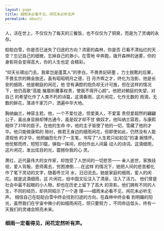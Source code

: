 ```yaml
---
layout: page
title: 细雨未必看不见，闲花未必听无声
permalink: about/
---
```


<div class="message">
  人，活在世上，不仅仅为了每天的三餐饭，也不仅仅为了铜臭，而是为了灵魂的永存。
</div>

皑皑白雪，你是否已迷失了归途的方向？浓密的森林，你是否
已看不清灿烂的天空？忘记自己的细微，忘掉自己的渺小，在雪地
中奔跑，拨开森林的迷雾，你的身影将会变得高大，你的人生也定
会精彩。

“仰天长啸出门去，我辈岂是蓬蒿人”的李白，不畏贵妃研墨
，力士脱靴的后果，不畏玄宗的赐金放还。虽有昭昭明月之德，日
月齐辉之才，终化为泡影，他是长安的细雨，他是朝庭的闲花，他
空有满腔的抱负却无计可施，但在这样的情况下，他仍高歌“高能
摧眉折腰事权贵，使我不得开心颜”。他把对朝庭的失望，对自己
的希望化作了人类不朽的诗篇，这滴春雨，这片闲花，化作无数的
雨滴，无数的鲜花，落进千家万户，洒遍中华大地。

胸纳幽兰，神容主若。他，一个不爱仕途，但爱美人，不爱富
贵但爱超然的翩翩公子，虽出身显赫却博古通今，虽是奴才却不甘
做奴才。他叫纳兰容若，与康熙相伴了31年的臣子。在他的生命
中，他的主子驱使了他的一切，雪藏了他的才华。他只能做康熙的
陪衬，做君王身边的细雨闲花，但即使如此，仍然没有人能漠视他
的才华，他把幽怨化作了一支笔，书写了“人生若只如初见”的凄
婉情怀。他忧郁而终，短短31载，弹指一挥间，却创作出人间最
动人的诗词。这滴细雨，这片闲花，发出炫目的光，震撼你我的心
灵。

萧红，近代最伟大的女作家，却饱受了人世间的一切悲苦——
亲人逝世，家族歧视，爱人背叛，恩师离去，穷困潦倒……在这样
的情况下，她把人间的悲苦都化作了笔下灵动的文字，随着呼兰河
水，汨汨流去。她是家庭的细雨，爱人的闲花。就是这滴细雨，这
片闲花，给中国文坛注入了清泉，注入了活力。
他们曾是社会中最不起眼的小人物，却也在历史上留下了高大
的背影。他们拥有不同的人生，不同的经历，却共同昭示了一个道
理——细雨未必看不见，闲花未必听无声。
相信自己在皑皑白雪中终会找到归途的方向，在森林中终会看
到明媚的阳光，虽然我们在宇宙中微小的如细雨闲花，但只要努力
，不同命运低头，终有一天我们的灵魂会照亮未来。

### 细雨一定看得见，闲花定然听有声。
